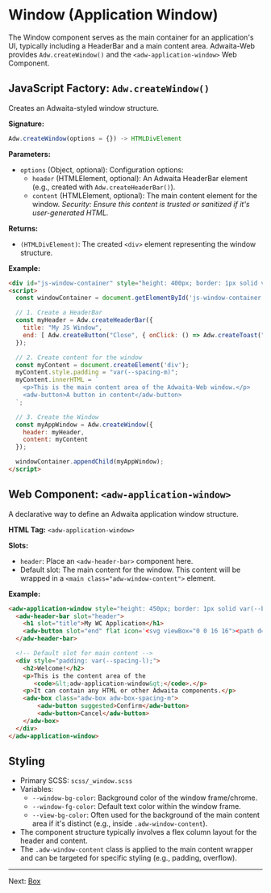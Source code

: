 # Window (Application Window)

The Window component serves as the main container for an application's UI, typically including a HeaderBar and a main content area. Adwaita-Web provides `Adw.createWindow()` and the `<adw-application-window>` Web Component.

## JavaScript Factory: `Adw.createWindow()`

Creates an Adwaita-styled window structure.

**Signature:**

```javascript
Adw.createWindow(options = {}) -> HTMLDivElement
```

**Parameters:**

*   `options` (Object, optional): Configuration options:
    *   `header` (HTMLElement, optional): An Adwaita HeaderBar element (e.g., created with `Adw.createHeaderBar()`).
    *   `content` (HTMLElement, optional): The main content element for the window. *Security: Ensure this content is trusted or sanitized if it's user-generated HTML.*

**Returns:**

*   `(HTMLDivElement)`: The created `<div>` element representing the window structure.

**Example:**

```html
<div id="js-window-container" style="height: 400px; border: 1px solid var(--borders-color);"></div>
<script>
  const windowContainer = document.getElementById('js-window-container');

  // 1. Create a HeaderBar
  const myHeader = Adw.createHeaderBar({
    title: "My JS Window",
    end: [ Adw.createButton("Close", { onClick: () => Adw.createToast("Window close requested") }) ]
  });

  // 2. Create content for the window
  const myContent = document.createElement('div');
  myContent.style.padding = "var(--spacing-m)";
  myContent.innerHTML = `
    <p>This is the main content area of the Adwaita-Web window.</p>
    <adw-button>A button in content</adw-button>
  `;

  // 3. Create the Window
  const myAppWindow = Adw.createWindow({
    header: myHeader,
    content: myContent
  });

  windowContainer.appendChild(myAppWindow);
</script>
```

## Web Component: `<adw-application-window>`

A declarative way to define an Adwaita application window structure.

**HTML Tag:** `<adw-application-window>`

**Slots:**

*   `header`: Place an `<adw-header-bar>` component here.
*   Default slot: The main content for the window. This content will be wrapped in a `<main class="adw-window-content">` element.

**Example:**

```html
<adw-application-window style="height: 450px; border: 1px solid var(--borders-color);">
  <adw-header-bar slot="header">
    <h1 slot="title">My WC Application</h1>
    <adw-button slot="end" flat icon='<svg viewBox="0 0 16 16"><path d="M2.5 12Z"/></svg>'></adw-button>
  </adw-header-bar>

  <!-- Default slot for main content -->
  <div style="padding: var(--spacing-l);">
    <h2>Welcome!</h2>
    <p>This is the content area of the
       <code>&lt;adw-application-window&gt;</code>.</p>
    <p>It can contain any HTML or other Adwaita components.</p>
    <adw-box class="adw-box adw-box-spacing-m">
        <adw-button suggested>Confirm</adw-button>
        <adw-button>Cancel</adw-button>
    </adw-box>
  </div>
</adw-application-window>
```

## Styling

*   Primary SCSS: `scss/_window.scss`
*   Variables:
    *   `--window-bg-color`: Background color of the window frame/chrome.
    *   `--window-fg-color`: Default text color within the window frame.
    *   `--view-bg-color`: Often used for the background of the main content area if it's distinct (e.g., inside `.adw-window-content`).
*   The component structure typically involves a flex column layout for the header and content.
*   The `.adw-window-content` class is applied to the main content wrapper and can be targeted for specific styling (e.g., padding, overflow).

---
Next: [Box](./box.md)

